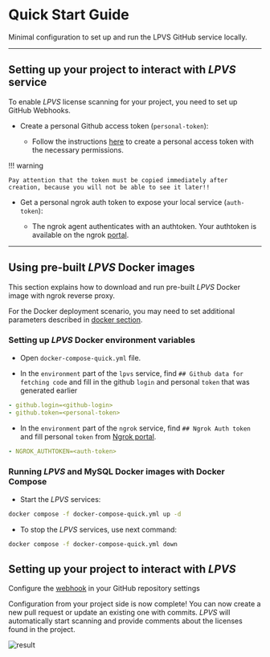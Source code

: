 # Quick Start Guide

Minimal configuration to set up and run the LPVS GitHub service locally.

---

## Setting up your project to interact with _LPVS_ service

To enable _LPVS_ license scanning for your project, you need to set up GitHub Webhooks.

* Create a personal Github access token (`personal-token`):

  - Follow the instructions [here](/doc/docs/user-guide/service/webhook.md#create-a-personal-github-access-token) to create a personal access token with the necessary permissions.

!!! warning

    Pay attention that the token must be copied immediately after creation, because you will not be able to see it later!!

* Get a personal ngrok auth token to expose your local service (`auth-token`):

  - The ngrok agent authenticates with an authtoken. Your authtoken is available on the ngrok [portal](https://dashboard.ngrok.com/get-started/your-authtoken).

---

## Using pre-built _LPVS_ Docker images

This section explains how to download and run pre-built _LPVS_ Docker image with ngrok reverse proxy.

For the Docker deployment scenario, you may need to set additional parameters described in [docker section](/doc/docs/user-guide/service/docker.md).

### Setting up _LPVS_ Docker environment variables

* Open `docker-compose-quick.yml` file.

* In the `environment` part of the `lpvs` service, find `## Github data for fetching code` and fill in the github `login` and personal `token` that was generated earlier

```yaml
- github.login=<github-login>
- github.token=<personal-token>
```

* In the `environment` part of the `ngrok` service, find `## Ngrok Auth token` and fill personal `token` from [Ngrok portal](https://dashboard.ngrok.com/get-started/your-authtoken).

```yaml
- NGROK_AUTHTOKEN=<auth-token>
```

### Running _LPVS_ and MySQL Docker images with Docker Compose

* Start the _LPVS_ services:

```bash
docker compose -f docker-compose-quick.yml up -d
```

* To stop the _LPVS_ services, use next command:

```bash
docker compose -f docker-compose-quick.yml down
```

## Setting up your project to interact with _LPVS_

Configure the [webhook](/doc/docs/user-guide/service/webhook.md#configure-the-webhook-in-your-github-repository-settings) in your GitHub repository settings

Configuration from your project side is now complete!
You can now create a new pull request or update an existing one with commits. _LPVS_ will automatically start scanning and provide comments about the licenses found in the project.

![result](../../img/webhook/result.png)